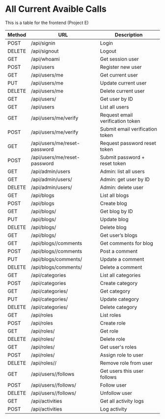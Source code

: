 # All Current Avaible Calls
This is a table for the frontend (Project E)

| Method | URL                                         | Description                           |
|--------|---------------------------------------------|---------------------------------------|
| POST   | /api/signin                                 | Login                                 |
| DELETE | /api/signout                                | Logout                                |
| GET    | /api/whoami                                 | Get session user                      |
| POST   | /api/users                                  | Register new user                     |
| GET    | /api/users/me                               | Get current user                      |
| PUT    | /api/users/me                               | Update current user                   |
| DELETE | /api/users/me                               | Delete current user                   |
| GET    | /api/users/<id>                             | Get user by ID                        |
| GET    | /api/users                                  | List all users                        |
| GET    | /api/users/me/verify                        | Request email verification token      |
| POST   | /api/users/me/verify                        | Submit email verification token       |
| GET    | /api/users/me/reset-password                | Request password reset token          |
| POST   | /api/users/me/reset-password                | Submit password + reset token         |
| GET    | /api/admin/users                            | Admin: list all users                 |
| GET    | /api/admin/users/<id>                       | Admin: get user by ID                 |
| DELETE | /api/admin/users/<id>                       | Admin: delete user                    |
| GET    | /api/blogs                                  | List all blogs                        |
| POST   | /api/blogs                                  | Create blog                           |
| GET    | /api/blogs/<id>                             | Get blog by ID                        |
| PUT    | /api/blogs/<id>                             | Update blog                           |
| DELETE | /api/blogs/<id>                             | Delete blog                           |
| GET    | /api/blogs/<userId>                         | Get user’s blogs                      |
| GET    | /api/blogs/<id>/comments                    | Get comments for blog                 |
| POST   | /api/blogs/<id>/comments                    | Post a comment                        |
| PUT    | /api/blogs/comments/<id>                    | Update a comment                      |
| DELETE | /api/blogs/comments/<id>                    | Delete a comment                      |
| GET    | /api/categories                             | List all categories                   |
| POST   | /api/categories                             | Create category                       |
| GET    | /api/categories/<id>                        | Get category                          |
| PUT    | /api/categories/<id>                        | Update category                       |
| DELETE | /api/categories/<id>                        | Delete category                       |
| GET    | /api/roles                                  | List roles                            |
| POST   | /api/roles                                  | Create role                           |
| GET    | /api/roles/<id>                             | Get role                              |
| DELETE | /api/roles/<id>                             | Delete role                           |
| GET    | /api/roles/<userId>                         | Get user's roles                      |
| POST   | /api/roles/<userId>                         | Assign role to user                   |
| DELETE | /api/roles/<userId>/<roleId>                | Remove role from user                 |
| GET    | /api/users/<userId>/follows                 | Get users this user follows           |
| POST   | /api/users/<userId>/follows/<id>            | Follow user                           |
| DELETE | /api/users/<userId>/follows/<id>            | Unfollow user                         |
| GET    | /api/activities                             | Get all activity logs                 |
| POST   | /api/activities                             | Log activity                          |